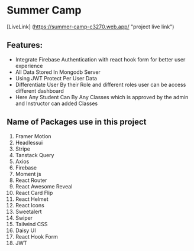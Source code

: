 # Summer Camp
[LiveLink] (https://summer-camp-c3270.web.app/ "project live link")
## Features:

- Integrate Firebase Authentication with react hook form for better user experience
- All Data Stored In Mongodb Server 
- Using JWT Protect Per User Data
- Differentiate User By their Role and different roles user can be access different dashboard 
- Here Any Student Can By Any Classes which is approved by the admin and Instructor can added Classes 

## Name of Packages use in this project

1. Framer Motion 
2. Headlessui
3. Stripe
4. Tanstack Query
5. Axios
6. Firebase
7. Moment js
8. React Router
9. React Awesome Reveal
10. React Card Flip
11. React Helmet
12. React Icons
13. Sweetalert
14. Swiper
15. Tailwind CSS
16. Daisy UI
17. React Hook Form
18. JWT